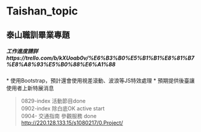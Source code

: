 # Taishan_topic
<h2>泰山職訓畢業專題</h2>
<h5> 工作進度請詳 https://trello.com/b/kXUoab0v/%E6%B3%B0%E5%B1%B1%E8%81%B7%E8%A8%93%E5%B0%88%E6%A1%88</h5> 
* 使用Bootstrap，預計還會使用視差滾動、波浪等JS特效處理
* 預期提供後臺讓使用者上新特展消息

>0829-index 活動節目done <br>
>0902-index 除白底OK active start<br>
>0904- 交通指南 參觀服務 done<br>
http://220.128.133.15/s1080217/0.Project/
